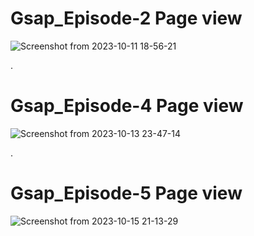 
# Gsap_Episode-2 Page view
![Screenshot from 2023-10-11 18-56-21](https://github.com/sahilmoktan/Gsap_Exercise/assets/103031235/8a646cd2-f680-4162-bee5-6cd0db0cb1ee)

.

# Gsap_Episode-4 Page view
![Screenshot from 2023-10-13 23-47-14](https://github.com/sahilmoktan/Gsap_Exercise/assets/103031235/f59c0ce3-09d3-4d25-929d-a840d454093c)

.
# Gsap_Episode-5 Page view
![Screenshot from 2023-10-15 21-13-29](https://github.com/sahilmoktan/Gsap_Exercise/assets/103031235/80732aa7-b2a7-4d29-9e53-279c64591985)
